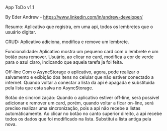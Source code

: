 App ToDo v1.1

By Eder Andrew - https://www.linkedin.com/in/andrew-developer/

Resumo:
Aplicativo que registra, em uma api, todos os lembretes que o usuário digitar.

CRUD:
Aplicativo adiciona, modifica e remove um lembrete.

Funcionalidade:
Aplicativo mostra um pequeno card com o lembrete e um botão para remover.
Usuário, ao clicar no card, modifica a cor de verde para o azul claro, indicando que aquela tarefa ja foi feita.

Off-line
Com o AsyncStorage o aplicativo, agora, pode realizar o salvamento e exibição dos itens no celular que não estiver conectado a internet. Quando voltar a conectar a lista da api é apagada e substituida pela lista que esta salva no AsyncStorage. 

Botão de sincronização:
Quando o aplicativo estiver off-line, será possível adicionar e remover um card, porém, quando voltar a ficar on-line,
será preciso realizar uma sincronização, pois a api não recebe a listas automáticamente. Ao clicar no botão no canto superior direito, a api recebe todos os dados que foi modificado na lista. Substitui a lista antiga pela nova. 